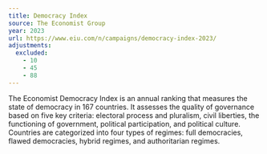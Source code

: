 ```yaml
---
title: Democracy Index
source: The Economist Group
year: 2023
url: https://www.eiu.com/n/campaigns/democracy-index-2023/
adjustments:
  excluded:
    - 10
    - 45
    - 88
---
```


The Economist Democracy Index is an annual ranking that measures the state of democracy in 167 countries. It assesses the quality of governance based on five key criteria: electoral process and pluralism, civil liberties, the functioning of government, political participation, and political culture. Countries are categorized into four types of regimes: full democracies, flawed democracies, hybrid regimes, and authoritarian regimes.
